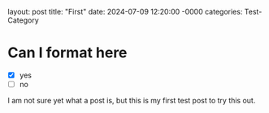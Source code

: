 layout: post
title: "First"
date: 2024-07-09 12:20:00 -0000
categories: Test-Category

# Can I format here

- [x] yes
- [ ] no

I am not sure yet what a post is, but this is my first test post to try this out.
